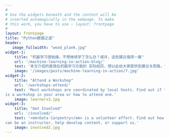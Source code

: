 ```yaml
---
#
# Use the widgets beneath and the content will be
# inserted automagically in the webpage. To make
# this work, you have to use › layout: frontpage
#
layout: frontpage
title: "Python数据之道"
header:
   image_fullwidth: "wood_plank.jpg"
widget-1:
    title: "机器学习很枯燥，不想继续学了怎么办？或许，这些建议值得一看"
    url: '/machine-learning-in-action-blog/'
    text: '本文介绍的是我在机器学习方面的 实际经历，想以此给大家提供些建议与思路，供各位参考。'
    image: '/images/posts/machine-learning-in-action/7.jpg'
widget-2:
    title: "Attend a Workshop"
    url: '/workshops-attend/'
    text: 'Most workshops are coordinated by local hosts. Find out if there
is a workshop in your area or how to attend one.'
    image: learners3.jpg
widget-3:
    title: "Get Involved"
    url: '/involved/'
    text: '<em>Data Carpentry</em> is a volunteer effort. Find out how you
can be an instructor, help develop content, or support us.'
    image: involved2.jpg
---
```

